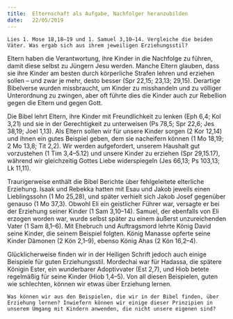 ```yaml
---
title:  Elternschaft als Aufgabe, Nachfolger heranzubilden
date:   22/05/2019
---
```


`Lies 1. Mose 18,18–19 und 1. Samuel 3,10–14. Vergleiche die beiden Väter. Was ergab sich aus ihrem jeweiligen Erziehungsstil?`


Eltern haben die Verantwortung, ihre Kinder in die Nachfolge zu führen, damit diese selbst zu Jüngern Jesu werden. Manche Eltern glauben, dass sie ihre Kinder am besten durch körperliche Strafen lehren und erziehen sollen – und zwar je mehr, desto besser (Spr 22,15; 23,13; 29,15). Derartige Bibelverse wurden missbraucht, um Kinder zu misshandeln und zu völliger Unterordnung zu zwingen, aber oft führte dies die Kinder auch zur Rebellion gegen die Eltern und gegen Gott.

Die Bibel lehrt Eltern, ihre Kinder mit Freundlichkeit zu lenken (Eph 6,4; Kol 3,21) und sie in der Gerechtigkeit zu unterweisen (Ps 78,5; Spr 22,6; Jes 38,19; Joel 1,13). Als Eltern sollen wir für unsere Kinder sorgen (2 Kor 12,14) und ihnen ein gutes Beispiel geben, dem sie nacheifern können (1 Mo 18,19; 2 Mo 13,8; Tit 2,2). Wir werden aufgefordert, unserem Haushalt gut vorzustehen (1 Tim 3,4–5.12) und unsere Kinder zu erziehen (Spr 29,15.17), während wir gleichzeitig Gottes Liebe widerspiegeln (Jes 66,13; Ps 103,13; Lk 11,11).

Traurigerweise enthält die Bibel Berichte über fehlgeleitete elterliche Erziehung. Isaak und Rebekka hatten mit Esau und Jakob jeweils einen Lieblingssohn (1 Mo 25,28), und später verhielt sich Jakob Josef gegenüber genauso (1 Mo 37,3). Obwohl Eli ein geistlicher Führer war, versagte er bei der Erziehung seiner Kinder (1 Sam 3,10–14). Samuel, der ebenfalls von Eli erzogen worden war, wurde selbst später zu einem äußerst unzureichenden Vater (1 Sam 8,1–6). Mit Ehebruch und Auftragsmord lehrte König David seine Kinder, die seinem Beispiel folgten. König Manasse opferte seine Kinder Dämonen (2 Kön 2,1–9), ebenso König Ahas (2 Kön 16,2–4).

Glücklicherweise finden wir in der Heiligen Schrift jedoch auch einige Beispiele für guten Erziehungsstil. Mordechai war für Hadassa, die spätere Königin Ester, ein wunderbarer Adoptivvater (Est 2,7), und Hiob betete regelmäßig für seine Kinder (Hiob 1,4–5). Von all diesen Beispielen, guten wie schlechten, können wir etwas über Erziehung lernen.

`Was können wir aus den Beispielen, die wir in der Bibel finden, über Erziehung lernen? Inwiefern können wir einige dieser Prinzipien in unserem Umgang mit Kindern anwenden, die nicht unsere eigenen sind?`

